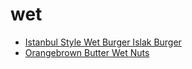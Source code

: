 # wet

 * [Istanbul Style Wet Burger Islak Burger](index/i/istanbul-style-wet-burger-islak-burger.json)
 * [Orangebrown Butter Wet Nuts](index/o/orangebrown-butter-wet-nuts.json)
